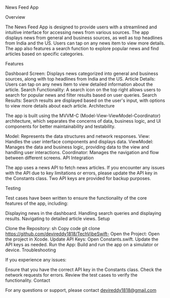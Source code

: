 
News Feed App

Overview

The News Feed App is designed to provide users with a streamlined and intuitive interface for accessing news from various sources. The app displays news from general and business sources, as well as top headlines from India and the US. Users can tap on any news item to view more details. The app also features a search function to explore popular news and find articles based on specific categories.

Features

Dashboard Screen: Displays news categorized into general and business sources, along with top headlines from India and the US.
Article Details: Users can tap on any news item to view detailed information about the article.
Search Functionality: A search icon on the top right allows users to search for popular news and filter results based on user queries.
Search Results: Search results are displayed based on the user's input, with options to view more details about each article.
Architecture

The app is built using the MVVM-C (Model-View-ViewModel-Coordinator) architecture, which separates the concerns of data, business logic, and UI components for better maintainability and testability.

Model: Represents the data structures and network responses.
View: Handles the user interface components and displays data.
ViewModel: Manages the data and business logic, providing data to the view and handling user interactions.
Coordinator: Manages the navigation and flow between different screens.
API Integration

The app uses a news API to fetch news articles. If you encounter any issues with the API due to key limitations or errors, please update the API key in the Constants class. Two API keys are provided for backup purposes.

Testing

Test cases have been written to ensure the functionality of the core features of the app, including:

Displaying news in the dashboard.
Handling search queries and displaying results.
Navigating to detailed article views.
Setup

Clone the Repository:
sh
Copy code
git clone https://github.com/devireddy1818/TechVibeSwift-
Open the Project: Open the project in Xcode.
Update API Keys:
Open Constants.swift.
Update the API keys as needed.
Run the App: Build and run the app on a simulator or device.
Troubleshooting

If you experience any issues:

Ensure that you have the correct API key in the Constants class.
Check the network requests for errors.
Review the test cases to verify the functionality.
Contact

For any questions or support, please contact devireddy1818@gmail.com
